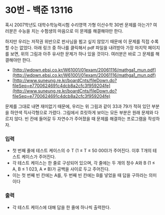 # 30번 - 백준 13116
혹시 2007학년도 대학수학능력시험 수리영역 가형 이산수학 30번 문제를 아는가? 여러분은 수능을 치는 수험생의 마음으로 이 문제를 해결해야만 한다.

하지만 우리는 저작권 위반으로 판사님을 뵙고 싶지 않았기 때문에 이 문제를 직접 수록할 수는 없었다. 아래 링크 중 하나를 클릭해서 pdf 파일을 내려받아 가장 마지막 페이지를 보면, 위의 그림과 아주 유사한 문제가 하나 있을 것이다. 여러분은 바로 그 문제를 해결해야만 한다.

- [http://wdown.ebsi.co.kr/W61001/01exam/20061116/mathga1_mun.pdf](http://wdown.ebsi.co.kr/W61001/01exam/20061116/mathga1_mun.pdf)
- [http://www.suneung.re.kr/boardCnts/fileDown.do?fileSeq=e7700624691c4dcb8a2cfc3f959204fe](http://www.suneung.re.kr/boardCnts/fileDown.do?fileSeq=e7700624691c4dcb8a2cfc3f959204fe)

문제를 그대로 내면 재미없기 때문에, 우리는 위 그림과 같이 33과 79가 적혀 있던 부분을 하얀색 직사각형으로 가렸다. 그림에서 흐릿하게 보이는 모든 부분은 원래 문제와 다르지 않다.
빈 칸에 들어갈 두 자연수가 주어졌을 때 문제를 해결하는 프로그램을 작성하자.

### 입력
- 첫 번째 줄에 테스트 케이스의 수 T (1 ≤ T ≤ 50 000)가 주어진다. 이후 T개의 테스트 케이스가 주어진다.
- 각 테스트 케이스는 한 줄로 구성되어 있으며, 각 줄에는 두 개의 정수 A와 B (1 ≤ A, B ≤ 1 023, A ≠ B)가 공백을 사이로 두고 주어진다.
- 이는 첫 번째 빈 칸에는 A를, 두 번째 빈 칸에는 B를 넣었을 때 답을 구하라는 의미이다

### 출력
- 각 테스트 케이스에 대해 답을 한 줄에 하나씩 출력한다.